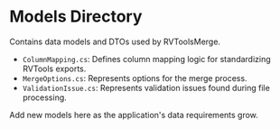 # Models Directory

Contains data models and DTOs used by RVToolsMerge.

-   `ColumnMapping.cs`: Defines column mapping logic for standardizing RVTools exports.
-   `MergeOptions.cs`: Represents options for the merge process.
-   `ValidationIssue.cs`: Represents validation issues found during file processing.

Add new models here as the application's data requirements grow.
